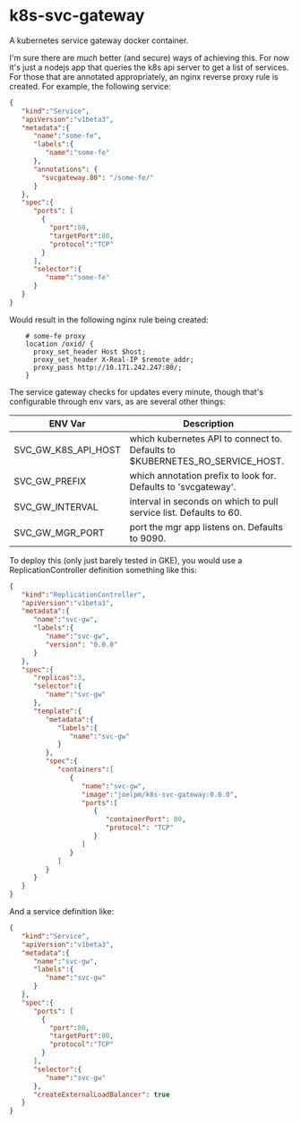 # k8s-svc-gateway
A kubernetes service gateway docker container.



I'm sure there are _much_ better (and secure) ways of achieving this. For now it's just a nodejs app that queries the k8s api server to get a list of services. For those that are annotated appropriately, an nginx reverse proxy rule is created. For example, the following service:

```json
{
   "kind":"Service",
   "apiVersion":"v1beta3",
   "metadata":{
      "name":"some-fe",
      "labels":{
         "name":"some-fe"
      },
      "annotations": {
        "svcgateway.80": "/some-fe/"
      }
   },
   "spec":{
      "ports": [
        {
          "port":80,
          "targetPort":80,
          "protocol":"TCP"
        }
      ],
      "selector":{
         "name":"some-fe"
      }
   }
}
```

Would result in the following nginx rule being created:

```
    # some-fe proxy
    location /oxid/ {
      proxy_set_header Host $host;
      proxy_set_header X-Real-IP $remote_addr;
      proxy_pass http://10.171.242.247:80/;
    }
```

The service gateway checks for updates every minute, though that's configurable through env vars, as are several other things:

| ENV Var             | Description
| ------------------- | -----------
| SVC_GW_K8S_API_HOST | which kubernetes API to connect to. Defaults to $KUBERNETES_RO_SERVICE_HOST.
| SVC_GW_PREFIX       | which annotation prefix to look for. Defaults to 'svcgateway'.
| SVC_GW_INTERVAL     | interval in seconds on which to pull service list. Defaults to 60.
| SVC_GW_MGR_PORT     | port the mgr app listens on. Defaults to 9090.

To deploy this (only just barely tested in GKE), you would use a ReplicationController definition something like this:

```json
{
   "kind":"ReplicationController",
   "apiVersion":"v1beta3",
   "metadata":{
      "name":"svc-gw",
      "labels":{
         "name":"svc-gw",
         "version": "0.0.0"
      }
   },
   "spec":{
      "replicas":3,
      "selector":{
         "name":"svc-gw"
      },
      "template":{
         "metadata":{
            "labels":{
               "name":"svc-gw"
            }
         },
         "spec":{
            "containers":[
               {
                  "name":"svc-gw",
                  "image":"joelpm/k8s-svc-gateway:0.0.0",
                  "ports":[
                     {
                        "containerPort": 80,
                        "protocol": "TCP"
                     }
                  ]
               }
            ]
         }
      }
   }
}
```

And a service definition like:

```json
{
   "kind":"Service",
   "apiVersion":"v1beta3",
   "metadata":{
      "name":"svc-gw",
      "labels":{
         "name":"svc-gw"
      }
   },
   "spec":{
      "ports": [
        {
          "port":80,
          "targetPort":80,
          "protocol":"TCP"
        }
      ],
      "selector":{
         "name":"svc-gw"
      },
      "createExternalLoadBalancer": true
   }
}
```
